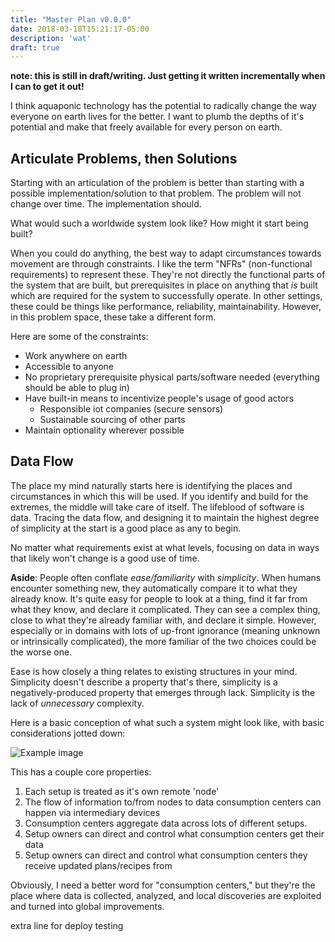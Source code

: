 ```yaml
---
title: "Master Plan v0.0.0"
date: 2018-03-18T15:21:17-05:00
description: 'wat'
draft: true
---
```


**note: this is still in draft/writing. Just getting it written incrementally when I can to get it out!**

I think aquaponic technology has the potential to radically change the way everyone on earth lives for the better. I want to plumb the depths of it's potential and make that freely available for every person on earth.

## Articulate Problems, then Solutions

Starting with an articulation of the problem is better than starting with a possible implementation/solution to that problem. The problem will not change over time. The implementation should.

What would such a worldwide system look like? How might it start being built?

When you could do anything, the best way to adapt circumstances towards movement are through constraints. I like the term "NFRs" (non-functional requirements) to represent these. They're not directly the functional parts of the system that are built, but prerequisites in place on anything that _is_ built which are required for the system to successfully operate. In other settings, these could be things like performance, reliability, maintainability. However, in this problem space, these take a different form.

Here are some of the constraints:

* Work anywhere on earth
* Accessible to anyone
* No proprietary prerequisite physical parts/software needed (everything should be able to plug in)
* Have built-in means to incentivize people's usage of good actors
  * Responsible iot companies (secure sensors)
  * Sustainable sourcing of other parts
* Maintain optionality wherever possible

## Data Flow

The place my mind naturally starts here is identifying the places and circumstances in which this will be used. If you identify and build for the extremes, the middle will take care of itself. The lifeblood of software is data. Tracing the data flow, and designing it to maintain the highest degree of simplicity at the start is a good place as any to begin.

No matter what requirements exist at what levels, focusing on data in ways that likely won't change is a good use of time.

**Aside**: People often conflate _ease/familiarity_ with _simplicity_. When humans encounter something new, they automatically compare it to what they already know. It's quite easy for people to look at a thing, find it far from what they know, and declare it complicated. They can see a complex thing, close to what they're already familiar with, and declare it simple. However, especially or in domains with lots of up-front ignorance (meaning unknown or intrinsically complicated), the more familiar of the two choices could be the worse one.

Ease is how closely a thing relates to existing structures in your mind. Simplicity doesn't describe a property that's there, simplicity is a negatively-produced property that emerges through lack. Simplicity is the lack of _unnecessary_ complexity.

Here is a basic conception of what such a system might look like, with basic considerations jotted down:

![Example image](/img/0.0.0/data-flow.jpg)

This has a couple core properties:

1. Each setup is treated as it's own remote 'node'
2. The flow of information to/from nodes to data consumption centers can happen via intermediary devices
3. Consumption centers aggregate data across lots of different setups.
4. Setup owners can direct and control what consumption centers get their data
5. Setup owners can direct and control what consumption centers they receive updated plans/recipes from

Obviously, I need a better word for "consumption centers," but they're the place where data is collected, analyzed, and local discoveries are exploited and turned into global improvements.

extra line for deploy testing